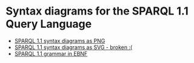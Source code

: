 # Syntax diagrams for the SPARQL 1.1 Query Language

* [SPARQL 1.1 syntax diagrams as PNG](http://htmlpreview.github.io/?https://github.com/rmrschub/SPARQL1.1/SPARQLSyntaxDiagrams/blob/master/index.html) 
* [SPARQL 1.1 syntax diagrams as SVG - broken :(](http://htmlpreview.github.io/?https://github.com/rmrschub/SPARQLSyntaxDiagrams/SPARQL1.1/blob/master/index.xhtml)
* [SPARQL 1.1 grammar in EBNF](https://github.com/rmrschub/SPARQLSyntaxDiagrams/SPARQL1.1/blob/master/sparql.ebnf)
